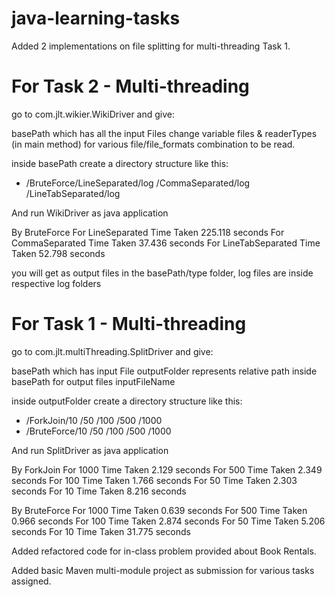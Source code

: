 # java-learning-tasks

Added 2 implementations on file splitting for multi-threading Task 1.

# For Task 2 - Multi-threading
go to com.jlt.wikier.WikiDriver and give:

basePath which has all the input Files
change variable files & readerTypes (in main method) for various file/file_formats combination to be read.

inside basePath create a directory structure like this:
-	/BruteForce/LineSeparated/log
				/CommaSeparated/log
				/LineTabSeparated/log

And run WikiDriver as java application

By BruteForce
For LineSeparated Time Taken 225.118 seconds
For CommaSeparated Time Taken 37.436 seconds
For LineTabSeparated Time Taken 52.798 seconds

you will get as output files in the basePath/type folder, log files are inside respective log folders

# For Task 1 - Multi-threading
go to com.jlt.multiThreading.SplitDriver and give:

basePath which has input File
outputFolder represents relative path inside basePath for output files
inputFileName

inside outputFolder create a directory structure like this:
-   /ForkJoin/10
			/50
			/100
			/500
			/1000
-	/BruteForce/10
			/50
			/100
			/500
			/1000
			
And run SplitDriver as java application

By ForkJoin
For 1000 Time Taken 2.129 seconds
For 500 Time Taken 2.349 seconds
For 100 Time Taken 1.766 seconds
For 50 Time Taken 2.303 seconds
For 10 Time Taken 8.216 seconds

By BruteForce
For 1000 Time Taken 0.639 seconds
For 500 Time Taken 0.966 seconds
For 100 Time Taken 2.874 seconds
For 50 Time Taken 5.206 seconds
For 10 Time Taken 31.775 seconds


Added refactored code for in-class problem provided about Book Rentals.

Added basic Maven multi-module project as submission for various tasks assigned.
